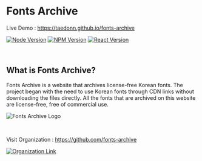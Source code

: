 # Fonts Archive

Live Demo : https://taedonn.github.io/fonts-archive

[![Node Version](https://img.shields.io/badge/featured%20on-Node%20%4016.13.2-%2368a063)](#) [![NPM Version](https://img.shields.io/badge/featured%20on-NPM%20%408.1.2-%23cc3534)](#) [![React Version](https://img.shields.io/badge/featured%20on-react--scripts%20%405.0.1-%2361DAFB)](#)

&nbsp;

## What is Fonts Archive?

Fonts Archive is a website that archives license-free Korean fonts. The project began with the need to use Korean fonts through CDN links without downloading the files directly. All the fonts that are archived on this website are license-free, free of commercial use.

![Fonts Archive Logo](https://i.ibb.co/bKXPjMY/fonts-archive-logo.png)

&nbsp;

Visit Organization : https://github.com/fonts-archive

[![Organization Link](https://img.shields.io/badge/featured%20on-GitHub%20Organization-%232B3137)](#)
